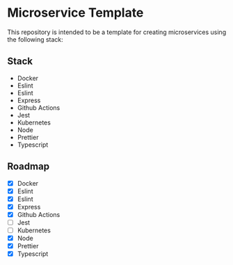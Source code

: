 # Microservice Template

This repository is intended to be a template for creating microservices using the following stack:

## Stack

- Docker
- Eslint
- Eslint
- Express
- Github Actions
- Jest
- Kubernetes
- Node
- Prettier
- Typescript

## Roadmap

- [x] Docker
- [x] Eslint
- [x] Eslint
- [x] Express
- [x] Github Actions
- [ ] Jest
- [ ] Kubernetes
- [x] Node
- [x] Prettier
- [x] Typescript